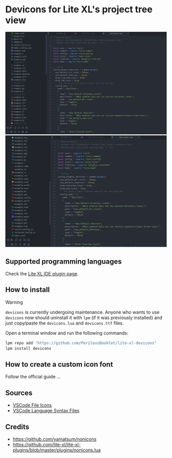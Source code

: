# Devicons for Lite XL's project tree view

<img loading="lazy" width="1024px" src="./images/picture1.png" alt="image_name png" />

<img loading="lazy" width="1024px" src="./images/picture2.png" alt="image_name png" />

## Supported programming languages

<!-- TODO: update link -->
Check the [Lite XL IDE plugin page](https://github.com/lite-xl/lite-xl-ide-adam?tab=readme-ov-file#lite-xl-ide).

## How to install

> [!WARNING]  
> `devicons` is currently undergoing maintenance.
> Anyone who wants to use `devicons` now should uninstall it with `lpm` (if it was previously installed) and just copy/paste the `devicons.lua` and `devicons.ttf` files.

Open a terminal window and run the following commands:
```sh
lpm repo add "https://github.com/PerilousBooklet/lite-xl-devicons"
lpm install devicons
```

<!-- WIP: waiting for the toolbarview PR merge
 -->
## How to create a custom icon font

Follow the official guide ...

## Sources

- [VSCode File Icons](https://github.com/vscode-icons/vscode-icons/wiki/ListOfFiles)
- [VSCode Language Syntax Files](https://github.com/microsoft/vscode/tree/main/extensions)

## Credits
- https://github.com/yamatsum/nonicons
- https://github.com/lite-xl/lite-xl-plugins/blob/master/plugins/nonicons.lua


